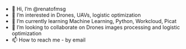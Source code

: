 - 👋 Hi, I’m @renatofmsg
- 👀 I’m interested in Drones, UAVs, logistic optimization
- 🌱 I’m currently learning Machine Learning, Python, Workcloud, Picat
- 💞️ I’m looking to collaborate on Drones images processing and logistic optimization
- 📫 How to reach me - by email

<!---
renatofmsg/renatofmsg is a ✨ special ✨ repository because its `README.md` (this file) appears on your GitHub profile.
You can click the Preview link to take a look at your changes.
--->
